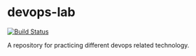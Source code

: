 # devops-lab
[![Build Status](https://app.travis-ci.com/Dynee/devops-lab.svg?branch=master)](https://app.travis-ci.com/Dynee/devops-lab)

A repository for practicing different devops related technology.
